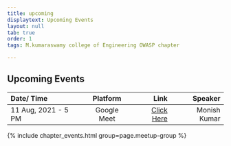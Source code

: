 ```yaml
---
title: upcoming
displaytext: Upcoming Events
layout: null
tab: true
order: 1
tags: M.kumaraswamy college of Engineering OWASP chapter

---
```


## Upcoming Events

| Date/ Time           | Platform    | Link                              |    Speaker |
| :---                 |    :----:   |                                         ---: |    ---: |
| 11 Aug, 2021 - 5 PM  | Google Meet |   [Click Here](meet.google.com/wpp-tnrv-hoz) | Monish Kumar |



{% include chapter_events.html group=page.meetup-group %}
